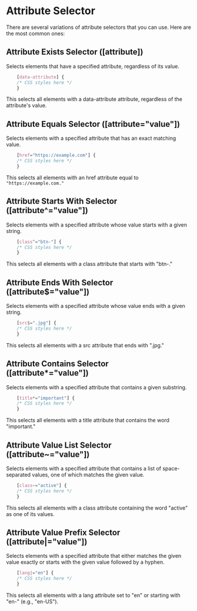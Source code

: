 # Attribute Selector

There are several variations of attribute selectors that you can use. Here are the most common ones:

## Attribute Exists Selector ([attribute])

Selects elements that have a specified attribute, regardless of its value.

```css
    [data-attribute] {
    /* CSS styles here */
    }
```

This selects all elements with a data-attribute attribute, regardless of the attribute's value.

## Attribute Equals Selector ([attribute="value"])

Selects elements with a specified attribute that has an exact matching value.

```css
    [href="https://example.com"] {
    /* CSS styles here */
    }
```

This selects all elements with an href attribute equal to `"https://example.com."`

## Attribute Starts With Selector ([attribute^="value"])

Selects elements with a specified attribute whose value starts with a given string.

```css
    [class^="btn-"] {
    /* CSS styles here */
    }
```

This selects all elements with a class attribute that starts with "btn-."

## Attribute Ends With Selector ([attribute$="value"])

Selects elements with a specified attribute whose value ends with a given string.

```css
    [src$=".jpg"] {
    /* CSS styles here */
    }
```

This selects all elements with a src attribute that ends with ".jpg."

## Attribute Contains Selector ([attribute*="value"])

Selects elements with a specified attribute that contains a given substring.

```css
    [title*="important"] {
    /* CSS styles here */
    }
```

This selects all elements with a title attribute that contains the word "important."

## Attribute Value List Selector ([attribute~="value"])

Selects elements with a specified attribute that contains a list of space-separated values, one of which matches the given value.

```css
    [class~="active"] {
    /* CSS styles here */
    }
```

This selects all elements with a class attribute containing the word "active" as one of its values.

## Attribute Value Prefix Selector ([attribute|="value"])

Selects elements with a specified attribute that either matches the given value exactly or starts with the given value followed by a hyphen.

```css
    [lang|="en"] {
    /* CSS styles here */
    }
```

This selects all elements with a lang attribute set to "en" or starting with "en-" (e.g., "en-US").
